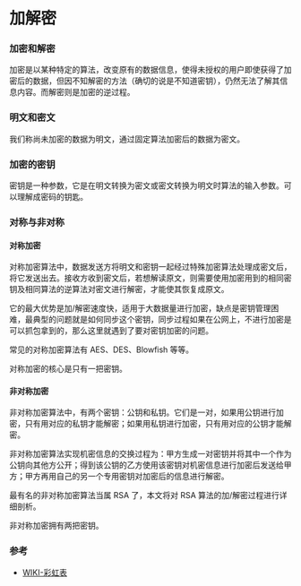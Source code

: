 # 加解密

### 加密和解密

加密是以某种特定的算法，改变原有的数据信息，使得未授权的用户即使获得了加密后的数据，但因不知解密的方法（确切的说是不知道密钥），仍然无法了解其信息内容。而解密则是加密的逆过程。

### 明文和密文

我们称尚未加密的数据为明文，通过固定算法加密后的数据为密文。

### 加密的密钥

密钥是一种参数，它是在明文转换为密文或密文转换为明文时算法的输入参数。可以理解成密码的钥匙。

### 对称与非对称

#### 对称加密

对称加密算法中，数据发送方将明文和密钥一起经过特殊加密算法处理成密文后，将它发送出去。接收方收到密文后，若想解读原文，则需要使用加密用到的相同密钥及相同算法的逆算法对密文进行解密，才能使其恢复成原文。

它的最大优势是加/解密速度快，适用于大数据量进行加密，缺点是密钥管理困难，最典型的问题就是如何同步这个密钥，同步过程如果在公网上，不进行加密是可以抓包拿到的，那么这里就遇到了要对密钥加密的问题。

常见的对称加密算法有 AES、DES、Blowfish 等等。

对称加密的核心是只有一把密钥。

#### 非对称加密

非对称加密算法中，有两个密钥：公钥和私钥。它们是一对，如果用公钥进行加密，只有用对应的私钥才能解密；如果用私钥进行加密，只有用对应的公钥才能解密。

非对称加密算法实现机密信息的交换过程为：甲方生成一对密钥并将其中一个作为公钥向其他方公开；得到该公钥的乙方使用该密钥对机密信息进行加密后发送给甲方；甲方再用自己的另一个专用密钥对加密后的信息进行解密。

最有名的非对称加密算法当属 RSA 了，本文将对 RSA 算法的加/解密过程进行详细剖析。

非对称加密拥有两把密钥。

### 参考

- [WIKI-彩虹表](https://zh.wikipedia.org/wiki/%E5%BD%A9%E8%99%B9%E8%A1%A8)
